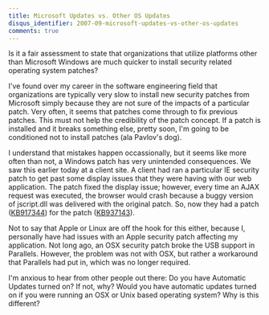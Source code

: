 ```yaml
---
title: Microsoft Updates vs. Other OS Updates
disqus_identifier: 2007-09-microsoft-updates-vs-other-os-updates
comments: true
---
```


Is it a fair assessment to state that organizations that utilize platforms other than Microsoft Windows are much quicker to install security related operating system patches?

I've found over my career in the software engineering field that organizations are typically very slow to install new security patches from Microsoft simply because they are not sure of the impacts of a particular patch. Very often, it seems that patches come through to fix previous patches. This must not help the credibility of the patch concept. If a patch is installed and it breaks something else, pretty soon, I'm going to be conditioned not to install patches (ala Pavlov's dog).

I understand that mistakes happen occassionally, but it seems like more often than not, a Windows patch has very unintended consequences. We saw this earlier today at a client site. A client had ran a particular IE security patch to get past some display issues that they were having with our web application. The patch fixed the display issue; however, every time an AJAX request was executed, the browser would crash because a buggy version of jscript.dll was delivered with the original patch. So, now they had a patch ([KB917344][1]) for the patch ([KB937143][2]).

Not to say that Apple or Linux are off the hook for this either, because I, personally have had issues with an Apple security patch affecting my application. Not long ago, an OSX security patch broke the USB support in Parallels. However, the problem was not with OSX, but rather a workaround that Parallels had put in, which was no longer required.

I'm anxious to hear from other people out there: Do you have Automatic Updates turned on? If not, why? Would you have automatic updates turned on if you were running an OSX or Unix based operating system? Why is this different?

[1]: http://support.microsoft.com/kb/917344
[2]: http://support.microsoft.com/kb/937143
